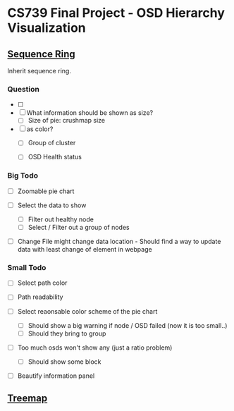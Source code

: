 # CS739 Final Project - OSD Hierarchy Visualization



## [Sequence Ring](./themes/visit-sequence)

Inherit sequence ring.

### Question

- [ ] 
- [ ] What information should be shown as size?
  - [ ] Size of pie: crushmap size
- [ ] as color?
  - [ ] Group of cluster
  - [ ] OSD Health status







### Big Todo

- [ ] Zoomable pie chart
- [ ] Select the data to show
  - [ ] Filter out healthy node
  - [ ] Select / Filter out a group of nodes
- [ ] Change File might change data location - Should find a way to update data with least change of element in webpage



### Small Todo

- [ ] Select path color
- [ ] Path readability
- [ ] Select reaonsable color scheme of the pie chart 
  - [ ] Should show a big warning if node / OSD failed (now it is too small..)
  - [ ] Should they bring to group
- [ ] Too much osds won't show any (just a ratio problem)
  - [ ] Should show some block
- [ ] Beautify information panel





## [Treemap](http://mbostock.github.io/d3/talk/20111018/treemap.html)





## 